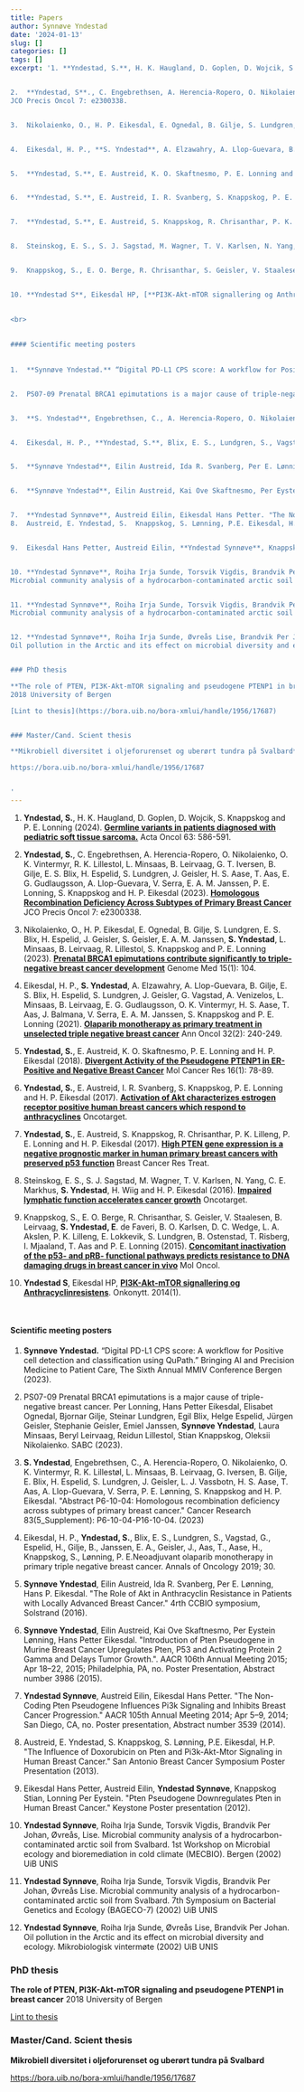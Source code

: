 ```yaml
---
title: Papers
author: Synnøve Yndestad
date: '2024-01-13'
slug: []
categories: []
tags: []
excerpt: '1. **Yndestad, S.**, H. K. Haugland, D. Goplen, D. Wojcik, S. Knappskog and P. E. Lonning (2024). [**Germline variants in patients diagnosed with pediatric soft tissue sarcoma.**](https://pubmed.ncbi.nlm.nih.gov/39037077/) Acta Oncol 63: 586-591.


2.	**Yndestad, S**., C. Engebrethsen, A. Herencia-Ropero, O. Nikolaienko, O. K. Vintermyr, R. K. Lillestol, L. Minsaas, B. Leirvaag, G. T. Iversen, B. Gilje, E. S. Blix, H. Espelid, S. Lundgren, J. Geisler, H. S. Aase, T. Aas, E. G. Gudlaugsson, A. Llop-Guevara, V. Serra, E. A. M. Janssen, P. E. Lonning, S. Knappskog and H. P. Eikesdal (2023). [**Homologous Recombination Deficiency Across Subtypes of Primary Breast Cancer**](https://pubmed.ncbi.nlm.nih.gov/38039432/) 
JCO Precis Oncol 7: e2300338.  


3.	Nikolaienko, O., H. P. Eikesdal, E. Ognedal, B. Gilje, S. Lundgren, E. S. Blix, H. Espelid, J. Geisler, S. Geisler, E. A. M. Janssen, **S. Yndestad**, L. Minsaas, B. Leirvaag, R. Lillestol, S. Knappskog and P. E. Lonning (2023). [**Prenatal BRCA1 epimutations contribute significantly to triple-negative breast cancer development**](https://pubmed.ncbi.nlm.nih.gov/38053165/) Genome Med 15(1): 104.  


4.	Eikesdal, H. P., **S. Yndestad**, A. Elzawahry, A. Llop-Guevara, B. Gilje, E. S. Blix, H. Espelid, S. Lundgren, J. Geisler, G. Vagstad, A. Venizelos, L. Minsaas, B. Leirvaag, E. G. Gudlaugsson, O. K. Vintermyr, H. S. Aase, T. Aas, J. Balmana, V. Serra, E. A. M. Janssen, S. Knappskog and P. E. Lonning (2021). [**Olaparib monotherapy as primary treatment in unselected triple negative breast cancer**](https://pubmed.ncbi.nlm.nih.gov/33242536/) Ann Oncol 32(2): 240-249.  


5.	**Yndestad, S.**, E. Austreid, K. O. Skaftnesmo, P. E. Lonning and H. P. Eikesdal (2018). [**Divergent Activity of the Pseudogene PTENP1 in ER-Positive and Negative Breast Cancer**](https://pubmed.ncbi.nlm.nih.gov/29021233/) Mol Cancer Res 16(1): 78-89.  


6.	**Yndestad, S.**, E. Austreid, I. R. Svanberg, S. Knappskog, P. E. Lonning and H. P. Eikesdal (2017). [**Activation of Akt characterizes estrogen receptor positive human breast cancers which respond to anthracyclines**](https://pubmed.ncbi.nlm.nih.gov/28476032/) Oncotarget.  


7.	**Yndestad, S.**, E. Austreid, S. Knappskog, R. Chrisanthar, P. K. Lilleng, P. E. Lonning and H. P. Eikesdal (2017). [**High PTEN gene expression is a negative prognostic marker in human primary breast cancers with preserved p53 function**](https://pubmed.ncbi.nlm.nih.gov/28213783/) Breast Cancer Res Treat.  


8.	Steinskog, E. S., S. J. Sagstad, M. Wagner, T. V. Karlsen, N. Yang, C. E. Markhus, **S. Yndestad**, H. Wiig and H. P. Eikesdal (2016). [**Impaired lymphatic function accelerates cancer growth**](https://pubmed.ncbi.nlm.nih.gov/27329584/) Oncotarget.  


9.	Knappskog, S., E. O. Berge, R. Chrisanthar, S. Geisler, V. Staalesen, B. Leirvaag, **S. Yndestad, E**. de Faveri, B. O. Karlsen, D. C. Wedge, L. A. Akslen, P. K. Lilleng, E. Lokkevik, S. Lundgren, B. Ostenstad, T. Risberg, I. Mjaaland, T. Aas and P. E. Lonning (2015). [**Concomitant inactivation of the p53- and pRB- functional pathways predicts resistance to DNA damaging drugs in breast cancer in vivo**](https://pubmed.ncbi.nlm.nih.gov/26004085/) Mol Oncol.  


10.	**Yndestad S**, Eikesdal HP, [**PI3K-Akt-mTOR signallering og Anthracyclinresistens**](https://onkonytt.no/pi3k-akt-mtor-signalering-og-anthracyklinresistens/). Onkonytt. 2014(1).

  
<br>    
      
      
#### Scientific meeting posters  
  
    
1.	**Synnøve Yndestad.** “Digital PD-L1 CPS score: A workflow for Positive cell detection and classification using QuPath.” Bringing AI and Precision Medicine to Patient Care, The Sixth Annual MMIV Conference Bergen (2023).   


2.	PS07-09 Prenatal BRCA1 epimutations is a major cause of triple-negative breast cancer. Per Lonning, Hans Petter Eikesdal, Elisabet Ognedal, Bjornar Gilje, Steinar Lundgren, Egil Blix, Helge Espelid, Jürgen Geisler, Stephanie Geisler, Emiel Janssen, **Synnøve Yndestad**, Laura Minsaas, Beryl Leirvaag, Reidun Lillestol, Stian Knappskog, Oleksii Nikolaienko. SABC (2023).   


3.	**S. Yndestad**, Engebrethsen, C., A. Herencia-Ropero, O. Nikolaienko, O. K. Vintermyr, R. K. Lillestøl, L. Minsaas, B. Leirvaag, G. Iversen, B. Gilje, E. Blix, H. Espelid, S. Lundgren, J. Geisler, L. J. Vassbotn, H. S. Aase, T. Aas, A. Llop-Guevara, V. Serra, P. E. Lønning, S. Knappskog and H. P. Eikesdal. "Abstract P6-10-04: Homologous recombination deficiency across subtypes of primary breast cancer." Cancer Research 83(5_Supplement): P6-10-04-P16-10-04. (2023)  


4.	Eikesdal, H. P., **Yndestad, S.**, Blix, E. S., Lundgren, S., Vagstad, G., Espelid, H., Gilje, B., Janssen, E. A., Geisler, J., Aas, T., Aase, H., Knappskog, S., Lønning, P. E.Neoadjuvant olaparib monotherapy in primary triple negative breast cancer. Annals of Oncology 2019; 30.  


5.	**Synnøve Yndestad**, Eilin Austreid, Ida R. Svanberg, Per E. Lønning, Hans P. Eikesdal. "The Role of Akt in Anthracyclin Resistance in Patients with Locally Advanced Breast Cancer." 4rth CCBIO symposium, Solstrand (2016).  


6.	**Synnøve Yndestad**, Eilin Austreid, Kai Ove Skaftnesmo, Per Eystein Lønning, Hans Petter Eikesdal. "Introduction of Pten Pseudogene in Murine Breast Cancer Upregulates Pten, P53 and Activating Protein 2 Gamma and Delays Tumor Growth.". AACR 106th Annual Meeting 2015; Apr 18–22, 2015; Philadelphia, PA, no. Poster Presentation, Abstract number 3986 (2015).  


7.	**Yndestad Synnøve**, Austreid Eilin, Eikesdal Hans Petter. "The Non-Coding Pten Pseudogene Influences Pi3k Signaling and Inhibits Breast Cancer Progression." AACR 105th Annual Meeting 2014; Apr 5–9, 2014; San Diego, CA, no. Poster presentation, Abstract number 3539 (2014).
8.	Austreid, E. Yndestad, S.  Knappskog, S. Lønning, P.E. Eikesdal, H.P. "The Influence of Doxorubicin on Pten and Pi3k-Akt-Mtor Signaling in Human Breast Cancer." San Antonio Breast Cancer Symposium Poster Presentation  (2013).  


9.	Eikesdal Hans Petter, Austreid Eilin, **Yndestad Synnøve**, Knappskog Stian, Lonning Per Eystein. "Pten Pseudogene Downregulates Pten in Human Breast Cancer." Keystone Poster presentation  (2012).  


10. **Yndestad Synnøve**, Roiha Irja Sunde, Torsvik Vigdis, Brandvik Per Johan, Øvreås, Lise.
Microbial community analysis of a hydrocarbon-contaminated arctic soil from Svalbard. 1st Workshop on Microbial ecology and bioremediation in cold climate (MECBIO). Bergen (2002) UiB UNIS  


11. **Yndestad Synnøve**, Roiha Irja Sunde, Torsvik Vigdis, Brandvik Per Johan, Øvreås Lise.
Microbial community analysis of a hydrocarbon-contaminated arctic soil from Svalbard. 7th Symposium on Bacterial Genetics and Ecology (BAGECO-7) (2002) UiB UNIS. 


12. **Yndestad Synnøve**, Roiha Irja Sunde, Øvreås Lise, Brandvik Per Johan.
Oil pollution in the Arctic and its effect on microbial diversity and ecology. Mikrobiologisk vintermøte (2002) UiB UNIS


### PhD thesis 

**The role of PTEN, PI3K-Akt-mTOR signaling and pseudogene PTENP1 in breast cancer**
2018 University of Bergen

[Lint to thesis](https://bora.uib.no/bora-xmlui/handle/1956/17687)


### Master/Cand. Scient thesis  

**Mikrobiell diversitet i oljeforurenset og uberørt tundra på Svalbard**

https://bora.uib.no/bora-xmlui/handle/1956/17687


'
---
```


1. **Yndestad, S.**, H. K. Haugland, D. Goplen, D. Wojcik, S. Knappskog and P. E. Lonning (2024). [**Germline variants in patients diagnosed with pediatric soft tissue sarcoma.**](https://pubmed.ncbi.nlm.nih.gov/39037077/) Acta Oncol 63: 586-591.


2.	**Yndestad, S.**, C. Engebrethsen, A. Herencia-Ropero, O. Nikolaienko, O. K. Vintermyr, R. K. Lillestol, L. Minsaas, B. Leirvaag, G. T. Iversen, B. Gilje, E. S. Blix, H. Espelid, S. Lundgren, J. Geisler, H. S. Aase, T. Aas, E. G. Gudlaugsson, A. Llop-Guevara, V. Serra, E. A. M. Janssen, P. E. Lonning, S. Knappskog and H. P. Eikesdal (2023). [**Homologous Recombination Deficiency Across Subtypes of Primary Breast Cancer**](https://pubmed.ncbi.nlm.nih.gov/38039432/) 
JCO Precis Oncol 7: e2300338.  

3.	Nikolaienko, O., H. P. Eikesdal, E. Ognedal, B. Gilje, S. Lundgren, E. S. Blix, H. Espelid, J. Geisler, S. Geisler, E. A. M. Janssen, **S. Yndestad**, L. Minsaas, B. Leirvaag, R. Lillestol, S. Knappskog and P. E. Lonning (2023). [**Prenatal BRCA1 epimutations contribute significantly to triple-negative breast cancer development**](https://pubmed.ncbi.nlm.nih.gov/38053165/) Genome Med 15(1): 104.  

4.	Eikesdal, H. P., **S. Yndestad**, A. Elzawahry, A. Llop-Guevara, B. Gilje, E. S. Blix, H. Espelid, S. Lundgren, J. Geisler, G. Vagstad, A. Venizelos, L. Minsaas, B. Leirvaag, E. G. Gudlaugsson, O. K. Vintermyr, H. S. Aase, T. Aas, J. Balmana, V. Serra, E. A. M. Janssen, S. Knappskog and P. E. Lonning (2021). [**Olaparib monotherapy as primary treatment in unselected triple negative breast cancer**](https://pubmed.ncbi.nlm.nih.gov/33242536/) Ann Oncol 32(2): 240-249.  

5.	**Yndestad, S.**, E. Austreid, K. O. Skaftnesmo, P. E. Lonning and H. P. Eikesdal (2018). [**Divergent Activity of the Pseudogene PTENP1 in ER-Positive and Negative Breast Cancer**](https://pubmed.ncbi.nlm.nih.gov/29021233/) Mol Cancer Res 16(1): 78-89.  

6.	**Yndestad, S.**, E. Austreid, I. R. Svanberg, S. Knappskog, P. E. Lonning and H. P. Eikesdal (2017). [**Activation of Akt characterizes estrogen receptor positive human breast cancers which respond to anthracyclines**](https://pubmed.ncbi.nlm.nih.gov/28476032/) Oncotarget.  

7.	**Yndestad, S.**, E. Austreid, S. Knappskog, R. Chrisanthar, P. K. Lilleng, P. E. Lonning and H. P. Eikesdal (2017). [**High PTEN gene expression is a negative prognostic marker in human primary breast cancers with preserved p53 function**](https://pubmed.ncbi.nlm.nih.gov/28213783/) Breast Cancer Res Treat.  

8.	Steinskog, E. S., S. J. Sagstad, M. Wagner, T. V. Karlsen, N. Yang, C. E. Markhus, **S. Yndestad**, H. Wiig and H. P. Eikesdal (2016). [**Impaired lymphatic function accelerates cancer growth**](https://pubmed.ncbi.nlm.nih.gov/27329584/) Oncotarget.  

9.	Knappskog, S., E. O. Berge, R. Chrisanthar, S. Geisler, V. Staalesen, B. Leirvaag, **S. Yndestad, E**. de Faveri, B. O. Karlsen, D. C. Wedge, L. A. Akslen, P. K. Lilleng, E. Lokkevik, S. Lundgren, B. Ostenstad, T. Risberg, I. Mjaaland, T. Aas and P. E. Lonning (2015). [**Concomitant inactivation of the p53- and pRB- functional pathways predicts resistance to DNA damaging drugs in breast cancer in vivo**](https://pubmed.ncbi.nlm.nih.gov/26004085/) Mol Oncol.  

10.	**Yndestad S**, Eikesdal HP, [**PI3K-Akt-mTOR signallering og Anthracyclinresistens**](https://onkonytt.no/pi3k-akt-mtor-signalering-og-anthracyklinresistens/). Onkonytt. 2014(1).

  
<br>    
      
      
#### Scientific meeting posters  
  
    
1.	**Synnøve Yndestad.** “Digital PD-L1 CPS score: A workflow for Positive cell detection and classification using QuPath.” Bringing AI and Precision Medicine to Patient Care, The Sixth Annual MMIV Conference Bergen (2023). 

2.	PS07-09 Prenatal BRCA1 epimutations is a major cause of triple-negative breast cancer. Per Lonning, Hans Petter Eikesdal, Elisabet Ognedal, Bjornar Gilje, Steinar Lundgren, Egil Blix, Helge Espelid, Jürgen Geisler, Stephanie Geisler, Emiel Janssen, **Synnøve Yndestad**, Laura Minsaas, Beryl Leirvaag, Reidun Lillestol, Stian Knappskog, Oleksii Nikolaienko. SABC (2023). 

3.	**S. Yndestad**, Engebrethsen, C., A. Herencia-Ropero, O. Nikolaienko, O. K. Vintermyr, R. K. Lillestøl, L. Minsaas, B. Leirvaag, G. Iversen, B. Gilje, E. Blix, H. Espelid, S. Lundgren, J. Geisler, L. J. Vassbotn, H. S. Aase, T. Aas, A. Llop-Guevara, V. Serra, P. E. Lønning, S. Knappskog and H. P. Eikesdal. "Abstract P6-10-04: Homologous recombination deficiency across subtypes of primary breast cancer." Cancer Research 83(5_Supplement): P6-10-04-P16-10-04. (2023)  

4.	Eikesdal, H. P., **Yndestad, S.**, Blix, E. S., Lundgren, S., Vagstad, G., Espelid, H., Gilje, B., Janssen, E. A., Geisler, J., Aas, T., Aase, H., Knappskog, S., Lønning, P. E.Neoadjuvant olaparib monotherapy in primary triple negative breast cancer. Annals of Oncology 2019; 30.  

5.	**Synnøve Yndestad**, Eilin Austreid, Ida R. Svanberg, Per E. Lønning, Hans P. Eikesdal. "The Role of Akt in Anthracyclin Resistance in Patients with Locally Advanced Breast Cancer." 4rth CCBIO symposium, Solstrand (2016).  

6.	**Synnøve Yndestad**, Eilin Austreid, Kai Ove Skaftnesmo, Per Eystein Lønning, Hans Petter Eikesdal. "Introduction of Pten Pseudogene in Murine Breast Cancer Upregulates Pten, P53 and Activating Protein 2 Gamma and Delays Tumor Growth.". AACR 106th Annual Meeting 2015; Apr 18–22, 2015; Philadelphia, PA, no. Poster Presentation, Abstract number 3986 (2015).  

7.	**Yndestad Synnøve**, Austreid Eilin, Eikesdal Hans Petter. "The Non-Coding Pten Pseudogene Influences Pi3k Signaling and Inhibits Breast Cancer Progression." AACR 105th Annual Meeting 2014; Apr 5–9, 2014; San Diego, CA, no. Poster presentation, Abstract number 3539 (2014).
8.	Austreid, E. Yndestad, S.  Knappskog, S. Lønning, P.E. Eikesdal, H.P. "The Influence of Doxorubicin on Pten and Pi3k-Akt-Mtor Signaling in Human Breast Cancer." San Antonio Breast Cancer Symposium Poster Presentation  (2013).  

9.	Eikesdal Hans Petter, Austreid Eilin, **Yndestad Synnøve**, Knappskog Stian, Lonning Per Eystein. "Pten Pseudogene Downregulates Pten in Human Breast Cancer." Keystone Poster presentation  (2012).

10. **Yndestad Synnøve**, Roiha Irja Sunde, Torsvik Vigdis, Brandvik Per Johan, Øvreås, Lise.
Microbial community analysis of a hydrocarbon-contaminated arctic soil from Svalbard. 1st Workshop on Microbial ecology and bioremediation in cold climate (MECBIO). Bergen (2002) UiB UNIS

11. **Yndestad Synnøve**, Roiha Irja Sunde, Torsvik Vigdis, Brandvik Per Johan, Øvreås Lise.
Microbial community analysis of a hydrocarbon-contaminated arctic soil from Svalbard. 7th Symposium on Bacterial Genetics and Ecology (BAGECO-7) (2002) UiB UNIS

12. **Yndestad Synnøve**, Roiha Irja Sunde, Øvreås Lise, Brandvik Per Johan.
Oil pollution in the Arctic and its effect on microbial diversity and ecology. Mikrobiologisk vintermøte (2002) UiB UNIS


### PhD thesis 

**The role of PTEN, PI3K-Akt-mTOR signaling and pseudogene PTENP1 in breast cancer**
2018 University of Bergen

[Lint to thesis](https://bora.uib.no/bora-xmlui/handle/1956/17687)


### Master/Cand. Scient thesis  
**Mikrobiell diversitet i oljeforurenset og uberørt tundra på Svalbard**

https://bora.uib.no/bora-xmlui/handle/1956/17687


